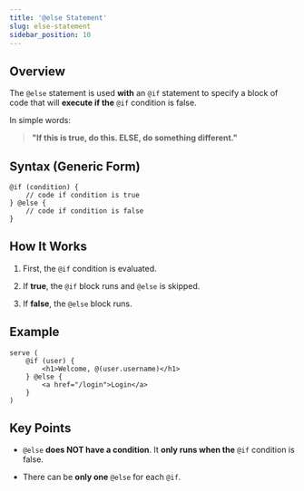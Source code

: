 ```yaml
---
title: '@else Statement'
slug: else-statement
sidebar_position: 10
---
```

## Overview

The `@else` statement is used **with** an `@if` statement to specify a block of code that will **execute if the** `@if` condition is false.

In simple words:

> **"If this is true, do this. ELSE, do something different."**

## Syntax (Generic Form)

```zare
@if (condition) {
    // code if condition is true
} @else {
    // code if condition is false
}
```

## How It Works

1. First, the `@if` condition is evaluated.

2. If **true**, the `@if` block runs and `@else` is skipped.

3. If **false**, the `@else` block runs.

## Example

```zare
serve (
    @if (user) {
        <h1>Welcome, @(user.username)</h1>
    } @else {
        <a href="/login">Login</a>
    }
) 
```

## Key Points

* `@else` **does NOT have a condition**. It **only runs when the** `@if` condition is false.

* There can be **only one** `@else` for each `@if`.

